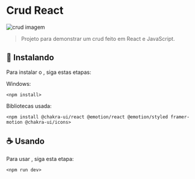 # Crud React

<img src="https://arquivos-lelis.s3.us-east-2.amazonaws.com/img/crud.png" alt="crud imagem">

> Projeto para demonstrar um crud feito em React e JavaScript.

## 🚀 Instalando <crud-react>

Para instalar o <crud-react>, siga estas etapas:

Windows:
```
<npm install>
```
  
Bibliotecas usada:
```
<npm install @chakra-ui/react @emotion/react @emotion/styled framer-motion @chakra-ui/icons>
```

## ☕ Usando <crud-react>

Para usar <template-discord>, siga esta etapa:

```
<npm run dev>
```
